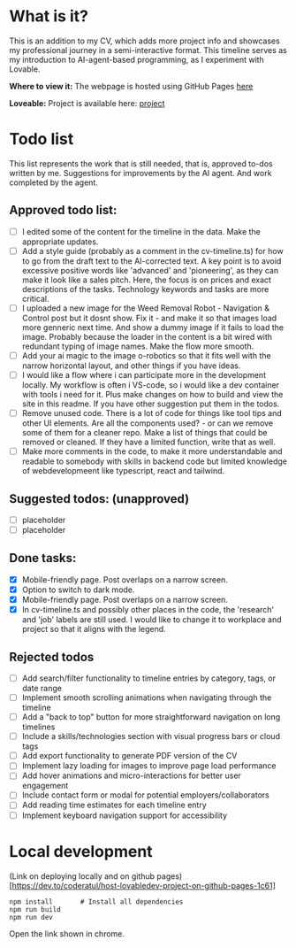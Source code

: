 # What is it?
This is an addition to my CV, which adds more project info and showcases my professional journey in a semi-interactive format.
This timeline serves as my introduction to AI-agent-based programming, as I experiment with Lovable.

**Where to view it:**
The webpage is hosted using GitHub Pages [here](https://skorbiz.github.io/laursen/)

**Loveable:**
Project is available here: [project](https://lovable.dev/projects/fd7da10e-2ae3-463f-8dec-551df21e6461)

# Todo list
This list represents the work that is still needed, that is, approved to-dos written by me. Suggestions for improvements by the AI agent. And work completed by the agent.

## Approved todo list:
- [ ] I edited some of the content for the timeline in the data. Make the appropriate updates.
- [ ] Add a style guide (probably as a comment in the cv-timeline.ts) for how to go from the draft text to the AI-corrected text. A key point is to avoid excessive positive words like 'advanced' and 'pioneering', as they can make it look like a sales pitch. Here, the focus is on prices and exact descriptions of the tasks. Technology keywords and tasks are more critical.
- [ ] I uploaded a new image for the Weed Removal Robot - Navigation & Control post but it dosnt show. Fix it - and make it so that images load more genneric next time. And show a dummy image if it fails to load the image. Probably because the loader in the content is a bit wired with redundant typing of image names. Make the flow more smooth.
- [ ] Add your ai magic to the image o-robotics so that it fits well with the narrow horizontal layout, and other things if you have ideas.
- [ ] I would like a flow where i can participate more in the development locally. My workflow is often i VS-code, so i would like a dev container with tools i need for it. Plus make changes on how to build and view the site in this readme. If you have other suggestion put them in the todos.
- [ ] Remove unused code. There is a lot of code for things like tool tips and other UI elements. Are all the components used? - or can we remove some of them for a cleaner repo. Make a list of things that could be removed or cleaned. If they have a limited function, write that as well.
- [ ] Make more comments in the code, to make it more understandable and readable to somebody with skills in backend code but limited knowledge of webdevelopmeent like typescript, react and tailwind.  

## Suggested todos: (unapproved)
- [ ] placeholder
- [ ] placeholder 

## Done tasks:
- [x] Mobile-friendly page. Post overlaps on a narrow screen.
- [x] Option to switch to dark mode.
- [x] Mobile-friendly page. Post overlaps on a narrow screen.
- [x] In cv-timeline.ts and possibly other places in the code, the 'research' and 'job' labels are still used. I would like to change it to workplace and project so that it aligns with the legend.

## Rejected todos
- [ ] Add search/filter functionality to timeline entries by category, tags, or date range
- [ ] Implement smooth scrolling animations when navigating through the timeline
- [ ] Add a "back to top" button for more straightforward navigation on long timelines
- [ ] Include a skills/technologies section with visual progress bars or cloud tags
- [ ] Add export functionality to generate PDF version of the CV
- [ ] Implement lazy loading for images to improve page load performance
- [ ] Add hover animations and micro-interactions for better user engagement
- [ ] Include contact form or modal for potential employers/collaborators
- [ ] Add reading time estimates for each timeline entry
- [ ] Implement keyboard navigation support for accessibility

# Local development
(Link on deploying locally and on github pages)[https://dev.to/coderatul/host-lovabledev-project-on-github-pages-1c61]

```
npm install       # Install all dependencies
npm run build
npm run dev
```

Open the link shown in chrome.
